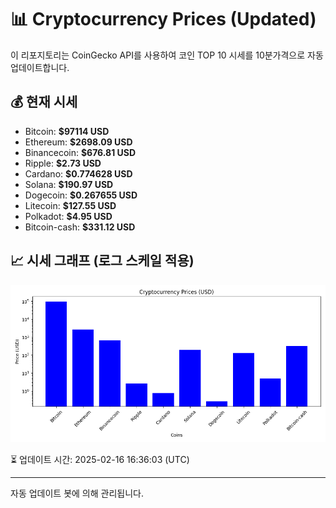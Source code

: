
# 📊 Cryptocurrency Prices (Updated)

이 리포지토리는 CoinGecko API를 사용하여 코인 TOP 10 시세를 10분가격으로 자동 업데이트합니다.

## 💰 현재 시세
- Bitcoin: **$97114 USD**
- Ethereum: **$2698.09 USD**
- Binancecoin: **$676.81 USD**
- Ripple: **$2.73 USD**
- Cardano: **$0.774628 USD**
- Solana: **$190.97 USD**
- Dogecoin: **$0.267655 USD**
- Litecoin: **$127.55 USD**
- Polkadot: **$4.95 USD**
- Bitcoin-cash: **$331.12 USD**

## 📈 시세 그래프 (로그 스케일 적용)
![Crypto Prices](crypto_prices.png)

⏳ 업데이트 시간: 2025-02-16 16:36:03 (UTC)

---
자동 업데이트 봇에 의해 관리됩니다.
